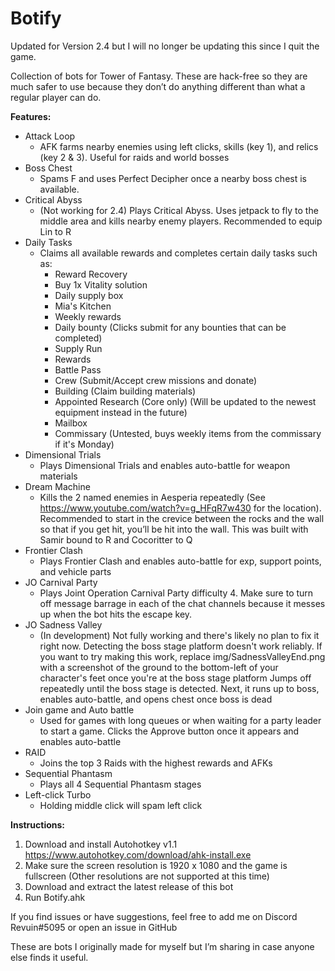 # Botify

Updated for Version 2.4 but I will no longer be updating this since I quit the game. 

Collection of bots for Tower of Fantasy. These are hack-free so they are much safer to use because they don’t do anything different than what a regular player can do. 

**Features:**
- Attack Loop
  - AFK farms nearby enemies using left clicks, skills (key 1), and relics (key 2 & 3). Useful for raids and world bosses
- Boss Chest
  - Spams F and uses Perfect Decipher once a nearby boss chest is available. 
- Critical Abyss
  - (Not working for 2.4) Plays Critical Abyss. Uses jetpack to fly to the middle area and kills nearby enemy players. Recommended to equip Lin to R
- Daily Tasks
  - Claims all available rewards and completes certain daily tasks such as:
    - Reward Recovery
    - Buy 1x Vitality solution
    - Daily supply box
    - Mia's Kitchen
    - Weekly rewards
    - Daily bounty (Clicks submit for any bounties that can be completed)
    - Supply Run
    - Rewards
    - Battle Pass
    - Crew (Submit/Accept crew missions and donate)
    - Building (Claim building materials)
    - Appointed Research (Core only) (Will be updated to the newest equipment instead in the future)
    - Mailbox
    - Commissary (Untested, buys weekly items from the commissary if it's Monday)
- Dimensional Trials
  - Plays Dimensional Trials and enables auto-battle for weapon materials
- Dream Machine
  - Kills the 2 named enemies in Aesperia repeatedly (See https://www.youtube.com/watch?v=g_HFqR7w430 for the location). Recommended to start in the crevice between the rocks and the wall so that if you get hit, you’ll be hit into the wall. This was built with Samir bound to R and Cocoritter to Q
- Frontier Clash
  - Plays Frontier Clash and enables auto-battle for exp, support points, and vehicle parts
- JO Carnival Party
  - Plays Joint Operation Carnival Party difficulty 4. Make sure to turn off message barrage in each of the chat channels because it messes up when the bot hits the escape key. 
- JO Sadness Valley
  - (In development) Not fully working and there's likely no plan to fix it right now. Detecting the boss stage platform doesn't work reliably. If you want to try making this work, replace img/SadnessValleyEnd.png with a screenshot of the ground to the bottom-left of your character's feet once you're at the boss stage platform
Jumps off repeatedly until the boss stage is detected. Next, it runs up to boss, enables auto-battle, and opens chest once boss is dead
- Join game and Auto battle
  - Used for games with long queues or when waiting for a party leader to start a game. Clicks the Approve button once it appears and enables auto-battle
- RAID
  - Joins the top 3 Raids with the highest rewards and AFKs
- Sequential Phantasm
  - Plays all 4 Sequential Phantasm stages
- Left-click Turbo
  - Holding middle click will spam left click



**Instructions:**
1. Download and install Autohotkey v1.1
https://www.autohotkey.com/download/ahk-install.exe
2. Make sure the screen resolution is 1920 x 1080 and the game is fullscreen (Other resolutions are not supported at this time)
3. Download and extract the latest release of this bot 
4. Run Botify.ahk


If you find issues or have suggestions, feel free to add me on Discord Revuin#5095 or open an issue in GitHub

These are bots I originally made for myself but I’m sharing in case anyone else finds it useful. 

